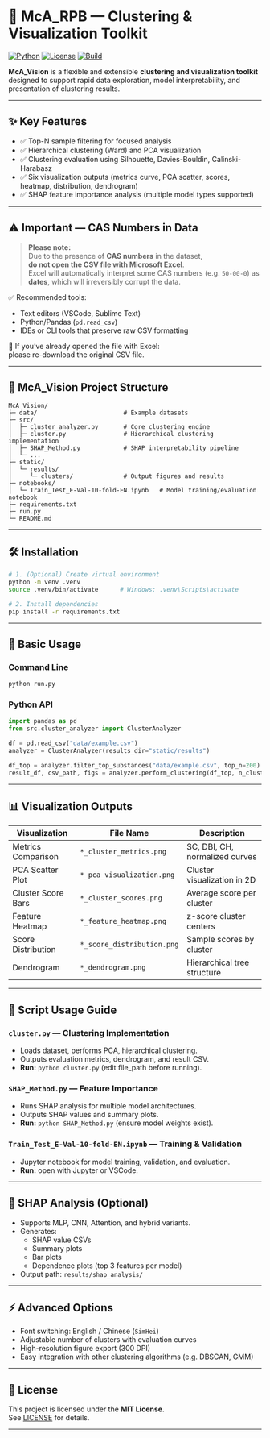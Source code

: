 # 🧭 McA_RPB — Clustering & Visualization Toolkit

[![Python](https://img.shields.io/badge/Python-3.10+-blue.svg)](https://www.python.org/)
[![License](https://img.shields.io/badge/license-MIT-green.svg)](./LICENSE)
[![Build](https://img.shields.io/badge/build-passing-brightgreen.svg)]()

**McA_Vision** is a flexible and extensible **clustering and visualization toolkit** designed to support rapid data exploration, model interpretability, and presentation of clustering results.  

---

## ✨ Key Features
- ✅ Top-N sample filtering for focused analysis
- ✅ Hierarchical clustering (Ward) and PCA visualization
- ✅ Clustering evaluation using Silhouette, Davies-Bouldin, Calinski-Harabasz
- ✅ Six visualization outputs (metrics curve, PCA scatter, scores, heatmap, distribution, dendrogram)
- ✅ SHAP feature importance analysis (multiple model types supported)

---

## ⚠ Important — CAS Numbers in Data

> **Please note:**  
> Due to the presence of **CAS numbers** in the dataset,  
> **do not open the CSV file with Microsoft Excel**.  
> Excel will automatically interpret some CAS numbers (e.g. `50-00-0`) as **dates**, which will irreversibly corrupt the data.

✅ Recommended tools:
- Text editors (VSCode, Sublime Text)  
- Python/Pandas (`pd.read_csv`)  
- IDEs or CLI tools that preserve raw CSV formatting

🚫 If you’ve already opened the file with Excel:  
please re-download the original CSV file.

---

## 📂 McA_Vision Project Structure
```
McA_Vision/
├─ data/                        # Example datasets
├─ src/
│  ├─ cluster_analyzer.py       # Core clustering engine
│  ├─ cluster.py                # Hierarchical clustering implementation
│  ├─ SHAP_Method.py            # SHAP interpretability pipeline
│  └─ ...
├─ static/
│  └─ results/
│     └─ clusters/              # Output figures and results
├─ notebooks/
│  └─ Train_Test_E-Val-10-fold-EN.ipynb   # Model training/evaluation notebook
├─ requirements.txt
├─ run.py
└─ README.md
```

---

## 🛠 Installation
```bash
# 1. (Optional) Create virtual environment
python -m venv .venv
source .venv/bin/activate      # Windows: .venv\Scripts\activate

# 2. Install dependencies
pip install -r requirements.txt
```

---

## 🚀 Basic Usage

### Command Line
```bash
python run.py 
```

### Python API
```python
import pandas as pd
from src.cluster_analyzer import ClusterAnalyzer

df = pd.read_csv("data/example.csv")
analyzer = ClusterAnalyzer(results_dir="static/results")

df_top = analyzer.filter_top_substances("data/example.csv", top_n=200)
result_df, csv_path, figs = analyzer.perform_clustering(df_top, n_clusters=3)
```

---

## 📊 Visualization Outputs

| Visualization            | File Name                    | Description |
|--------------------------|-------------------------------|-------------|
| Metrics Comparison       | `*_cluster_metrics.png`       | SC, DBI, CH, normalized curves |
| PCA Scatter Plot         | `*_pca_visualization.png`     | Cluster visualization in 2D |
| Cluster Score Bars       | `*_cluster_scores.png`        | Average score per cluster |
| Feature Heatmap          | `*_feature_heatmap.png`       | z-score cluster centers |
| Score Distribution       | `*_score_distribution.png`    | Sample scores by cluster |
| Dendrogram               | `*_dendrogram.png`            | Hierarchical tree structure |

---

## 🧰 Script Usage Guide

### `cluster.py` — Clustering Implementation
- Loads dataset, performs PCA, hierarchical clustering.
- Outputs evaluation metrics, dendrogram, and result CSV.
- **Run:** `python cluster.py` (edit file_path before running).

### `SHAP_Method.py` — Feature Importance
- Runs SHAP analysis for multiple model architectures.
- Outputs SHAP values and summary plots.
- **Run:** `python SHAP_Method.py` (ensure model weights exist).

### `Train_Test_E-Val-10-fold-EN.ipynb` — Training & Validation
- Jupyter notebook for model training, validation, and evaluation.
- **Run:** open with Jupyter or VSCode.

---

## 🧪 SHAP Analysis (Optional)
- Supports MLP, CNN, Attention, and hybrid variants.
- Generates:
  - SHAP value CSVs
  - Summary plots
  - Bar plots
  - Dependence plots (top 3 features per model)
- Output path: `results/shap_analysis/`

---

## ⚡ Advanced Options
- Font switching: English / Chinese (`SimHei`)  
- Adjustable number of clusters with evaluation curves
- High-resolution figure export (300 DPI)
- Easy integration with other clustering algorithms (e.g. DBSCAN, GMM)

---

## 📜 License
This project is licensed under the **MIT License**.  
See [LICENSE](./LICENSE) for details.

---
